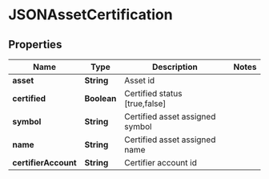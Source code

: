 # JSONAssetCertification

## Properties
Name | Type | Description | Notes
------------ | ------------- | ------------- | -------------
**asset** | **String** | Asset id | 
**certified** | **Boolean** | Certified status [true,false] | 
**symbol** | **String** | Certified asset assigned symbol | 
**name** | **String** | Certified asset assigned name | 
**certifierAccount** | **String** | Certifier account id | 
